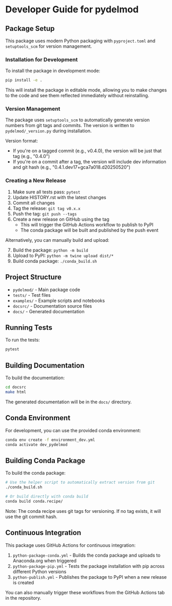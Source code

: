 # Developer Guide for pydelmod

## Package Setup

This package uses modern Python packaging with `pyproject.toml` and `setuptools_scm` for version management.

### Installation for Development

To install the package in development mode:

```bash
pip install -e .
```

This will install the package in editable mode, allowing you to make changes to the code and see them reflected immediately without reinstalling.

### Version Management

The package uses `setuptools_scm` to automatically generate version numbers from git tags and commits. The version is written to `pydelmod/_version.py` during installation.

Version format:
- If you're on a tagged commit (e.g., v0.4.0), the version will be just that tag (e.g., "0.4.0")
- If you're on a commit after a tag, the version will include dev information and git hash (e.g., "0.4.1.dev17+gca7a018.d20250520")

### Creating a New Release

1. Make sure all tests pass: `pytest`
2. Update HISTORY.rst with the latest changes
3. Commit all changes
4. Tag the release: `git tag v0.x.x`
5. Push the tag: `git push --tags`
6. Create a new release on GitHub using the tag
   - This will trigger the GitHub Actions workflow to publish to PyPI
   - The conda package will be built and published by the push event

Alternatively, you can manually build and upload:

7. Build the package: `python -m build`
8. Upload to PyPI: `python -m twine upload dist/*`
9. Build conda package: `./conda_build.sh`

## Project Structure

- `pydelmod/` - Main package code
- `tests/` - Test files
- `examples/` - Example scripts and notebooks
- `docsrc/` - Documentation source files
- `docs/` - Generated documentation

## Running Tests

To run the tests:

```bash
pytest
```

## Building Documentation

To build the documentation:

```bash
cd docsrc
make html
```

The generated documentation will be in the `docs/` directory.

## Conda Environment

For development, you can use the provided conda environment:

```bash
conda env create -f environment_dev.yml
conda activate dev_pydelmod
```

## Building Conda Package

To build the conda package:

```bash
# Use the helper script to automatically extract version from git
./conda_build.sh

# Or build directly with conda build
conda build conda.recipe/
```

Note: The conda recipe uses git tags for versioning. If no tag exists, it will use the git commit hash.

## Continuous Integration

This package uses GitHub Actions for continuous integration:

1. `python-package-conda.yml` - Builds the conda package and uploads to Anaconda.org when triggered
2. `python-package-pip.yml` - Tests the package installation with pip across different Python versions
3. `python-publish.yml` - Publishes the package to PyPI when a new release is created

You can also manually trigger these workflows from the GitHub Actions tab in the repository.
